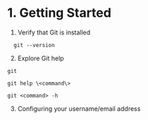 # 1. Getting Started
1. Verify that Git is installed
```
  git --version
```

2. Explore Git help
```
git 
```
``` 
git help \<command\>
```
```
git <command> -h 
```

3. Configuring your username/email address
